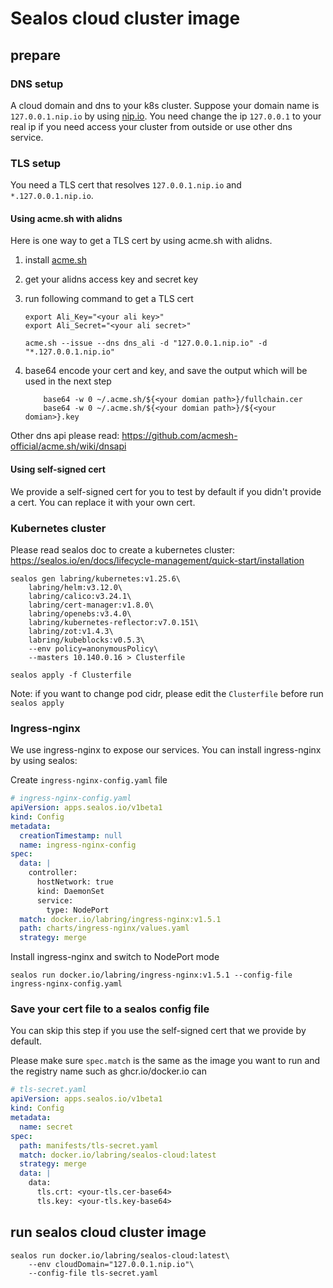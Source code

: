 # Sealos cloud cluster image

## prepare

### DNS setup
A cloud domain and dns to your k8s cluster. Suppose your domain name is `127.0.0.1.nip.io` by using [nip.io](https://nip.io/). 
You need change the ip `127.0.0.1` to your real ip if you need access your cluster from outside or use other dns service.

### TLS setup
You need a TLS cert that resolves `127.0.0.1.nip.io` and `*.127.0.0.1.nip.io`.

#### Using acme.sh with alidns
Here is one way to get a TLS cert by using acme.sh with alidns.

1. install [acme.sh](https://github.com/acmesh-official/acme.sh)
2. get your alidns access key and secret key
3. run following command to get a TLS cert

    ```shell
    export Ali_Key="<your ali key>"
    export Ali_Secret="<your ali secret>"
    
    acme.sh --issue --dns dns_ali -d "127.0.0.1.nip.io" -d "*.127.0.0.1.nip.io"
    ```

4. base64 encode your cert and key, and save the output which will be used in the next step
    ```shell
        base64 -w 0 ~/.acme.sh/${<your domian path>}/fullchain.cer
        base64 -w 0 ~/.acme.sh/${<your domian path>}/${<your domian>}.key
    ```

Other dns api please read: https://github.com/acmesh-official/acme.sh/wiki/dnsapi

#### Using self-signed cert
We provide a self-signed cert for you to test by default if you didn't provide a cert. You can replace it with your own cert.

### Kubernetes cluster
Please read sealos doc to create a kubernetes cluster: https://sealos.io/en/docs/lifecycle-management/quick-start/installation

```shell
sealos gen labring/kubernetes:v1.25.6\
    labring/helm:v3.12.0\
    labring/calico:v3.24.1\
    labring/cert-manager:v1.8.0\
    labring/openebs:v3.4.0\
    labring/kubernetes-reflector:v7.0.151\
    labring/zot:v1.4.3\
    labring/kubeblocks:v0.5.3\
    --env policy=anonymousPolicy\
    --masters 10.140.0.16 > Clusterfile

sealos apply -f Clusterfile
```

Note: if you want to change pod cidr, please edit the `Clusterfile` before run `sealos apply`

### Ingress-nginx
We use ingress-nginx to expose our services. You can install ingress-nginx by using sealos:

Create `ingress-nginx-config.yaml` file
```yaml
# ingress-nginx-config.yaml
apiVersion: apps.sealos.io/v1beta1
kind: Config
metadata:
  creationTimestamp: null
  name: ingress-nginx-config
spec:
  data: |
    controller:
      hostNetwork: true
      kind: DaemonSet
      service:
        type: NodePort
  match: docker.io/labring/ingress-nginx:v1.5.1
  path: charts/ingress-nginx/values.yaml
  strategy: merge
```

Install ingress-nginx and switch to NodePort mode

```shell
sealos run docker.io/labring/ingress-nginx:v1.5.1 --config-file ingress-nginx-config.yaml
```

### Save your cert file to a sealos config file

You can skip this step if you use the self-signed cert that we provide by default.

Please make sure `spec.match` is the same as the image you want to run and the registry name such as ghcr.io/docker.io can

```yaml
# tls-secret.yaml
apiVersion: apps.sealos.io/v1beta1
kind: Config
metadata:
  name: secret
spec:
  path: manifests/tls-secret.yaml
  match: docker.io/labring/sealos-cloud:latest
  strategy: merge
  data: |
    data:
      tls.crt: <your-tls.cer-base64>
      tls.key: <your-tls.key-base64>
```

## run sealos cloud cluster image
```shell
sealos run docker.io/labring/sealos-cloud:latest\
    --env cloudDomain="127.0.0.1.nip.io"\
    --config-file tls-secret.yaml
```
